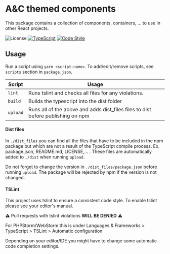 # A&C themed components

This package contains a collection of components, containers, ... to use in other React projects.

![License](https://img.shields.io/github/license/jannes-io/ts-object-schema)
[![TypeScript](https://img.shields.io/badge/%3C%2F%3E-TypeScript-blue)](https://www.typescriptlang.org/) 
[![Code Style](https://badgen.net/badge/code%20style/airbnb/ff5a5f?icon=airbnb)](https://github.com/airbnb/javascript)

## Usage

Run a script using `yarn <script-name>`. To add/edit/remove scripts, see `scripts` section in `package.json`.

| Script | Usage |
| --- | --- |
|`lint`|Runs tslint and checks all files for any violations.|
|`build`|Builds the typescript into the dist folder|
|`upload`|Runs all of the above and adds dist_files files to dist before publishing on npm|

#### Dist files
In `./dist_files` you can find all the files that have to be included in the npm package
but which are not a result of the TypeScript compile process. Ex. package.json, README.md, LICENSE,... .
These files are automatically added to `./dist` when running `upload`.

Do not forget to change the version in `./dist_files/package.json` before running `upload`.
The package will be rejected by npm if the version is not changed.

#### TSLint
This project uses tslint to ensure a consistent code style.
To enable tslint please see your editor's manual.

⚠ Pull requests with tslint violations **WILL BE DENIED** ⚠

For PHPStorm/WebStorm this is under
Languages & Frameworks > TypeScript > TSLint > Automatic configuration

Depending on your editor/IDE you might have to change some automatic code completion settings.